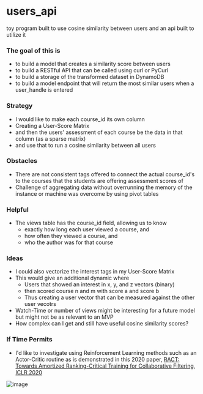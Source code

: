 # users_api
toy program built to use cosine similarity between users and an api built to utilize it


### The goal of this is 

- to build a model that creates a similarity score between users
- to build a RESTful API that can be called using curl or PyCurl
- to build a storage of the transformed dataset in DynamoDB
- to build a model endpoint that will return the most similar users when a user_handle is entered

### Strategy

- I would like to make each course_id its own column
 - Creating a User-Score Matrix
- and then the users' assessment of each course be the data in that column (as a sparse matrix)
- and use that to run a cosine similarity between all users

### Obstacles
- There are not consistent tags offered to connect the actual course_id's to the courses that the students are offering assessment scores of
- Challenge of aggregating data without overrunning the memory of the instance or machine was overcome by using pivot tables

### Helpful
- The views table has the course_id field, allowing us to know 
    - exactly how long each user viewed a course, and 
    - how often they viewed a course, and 
    - who the author was for that course

### Ideas
- I could also vectorize the interest tags in my User-Score Matrix
- This would give an additional dynamic where
    - Users that showed an interest in x, y, and z vectors (binary) 
    - then scored course n and m with score a and score b
    - Thus creating a user vector that can be measured against the other user vecotrs
- Watch-Time or number of views might be interesting for a future model but might not be as relevant to an MVP
- How complex can I get and still have useful cosine similarity scores?

### If Time Permits
 - I'd like to investigate using Reinforcement Learning methods such as an Actor-Critic routine as is demonstrated in this 2020 paper, <a href='https://arxiv.org/pdf/1906.04281v2.pdf'>RACT: Towards Amortized Ranking-Critical Training for Collaborative Filtering, ICLR 2020</a> 

![image](https://user-images.githubusercontent.com/28716728/137602995-7f8f9a2f-54e8-4bd6-b6f8-15514cbc37d3.png)

